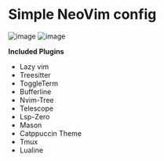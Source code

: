 # Simple NeoVim config

![image](https://github.com/abuxTM/nvim/assets/104513379/a55938d6-e1c3-4cc4-ad2e-b741e395434f)
![image](https://github.com/abuxTM/nvim/assets/104513379/879c12ae-b34e-4f0d-8e0a-b817592d08cc)

**Included Plugins**
- Lazy vim
- Treesitter
- ToggleTerm
- Bufferline
- Nvim-Tree
- Telescope
- Lsp-Zero
- Mason
- Catppuccin Theme
- Tmux
- Lualine
